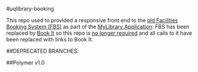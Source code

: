 #uqlibrary-booking 

This repo used to provided a responsive front end to the [old Facilities Booking System (FBS)](https://www.library.uq.edu.au/fbs/ctrlpnl.php) as part of the [MyLibrary Application](https://github.com/uqlibrary/uqlibrary-mylibrary/). 
FBS has been replaced by [Book It](https://uqbookit.uq.edu.au/) so this repo is [no longer required](https://www.pivotaltracker.com/story/show/148116771) and all calls to it have been replaced with links to Book It.


##DEPRECATED BRANCHES: 

##Polymer v1.0





 
